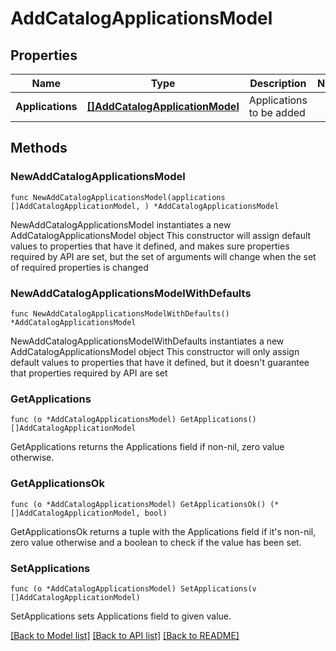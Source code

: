 # AddCatalogApplicationsModel

## Properties

Name | Type | Description | Notes
------------ | ------------- | ------------- | -------------
**Applications** | [**[]AddCatalogApplicationModel**](AddCatalogApplicationModel.md) | Applications to be added | 

## Methods

### NewAddCatalogApplicationsModel

`func NewAddCatalogApplicationsModel(applications []AddCatalogApplicationModel, ) *AddCatalogApplicationsModel`

NewAddCatalogApplicationsModel instantiates a new AddCatalogApplicationsModel object
This constructor will assign default values to properties that have it defined,
and makes sure properties required by API are set, but the set of arguments
will change when the set of required properties is changed

### NewAddCatalogApplicationsModelWithDefaults

`func NewAddCatalogApplicationsModelWithDefaults() *AddCatalogApplicationsModel`

NewAddCatalogApplicationsModelWithDefaults instantiates a new AddCatalogApplicationsModel object
This constructor will only assign default values to properties that have it defined,
but it doesn't guarantee that properties required by API are set

### GetApplications

`func (o *AddCatalogApplicationsModel) GetApplications() []AddCatalogApplicationModel`

GetApplications returns the Applications field if non-nil, zero value otherwise.

### GetApplicationsOk

`func (o *AddCatalogApplicationsModel) GetApplicationsOk() (*[]AddCatalogApplicationModel, bool)`

GetApplicationsOk returns a tuple with the Applications field if it's non-nil, zero value otherwise
and a boolean to check if the value has been set.

### SetApplications

`func (o *AddCatalogApplicationsModel) SetApplications(v []AddCatalogApplicationModel)`

SetApplications sets Applications field to given value.



[[Back to Model list]](../README.md#documentation-for-models) [[Back to API list]](../README.md#documentation-for-api-endpoints) [[Back to README]](../README.md)


